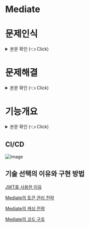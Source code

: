 # Mediate
# 문제인식
<details>
<summary>본문 확인 (👈 Click) </summary>
<div markdown="1">
  
## 기존 튜터링 플랫폼 서비스들의 문제점
  
  - 튜터가 클래스를 개설해 수강생들을 모집하지만, 튜터가 튜티를 선택할 수 있는 방법이 없어 접근성이 아쉬움
  - 지역 기반으로 모집하기 때문에 이동거리가 멀면 불편함
  - 튜터링 매칭 후에 관리를 해주는 기능이 미흡함
</div>
</details>

# 문제해결
<details>
<summary>본문 확인 (👈 Click) </summary>
<div markdown="1">
  
- 거리기반 튜터, 튜티 검색 시스템

- 진행도, 숙제, 채팅을 이용한 관리 시스템
</div>
</details>

# 기능개요
<details>
<summary>본문 확인 (👈 Click) </summary>
<div markdown="1">
  
## 내 주변의 튜터, 튜티들을 찾을 수 있는 기능
  
## 매칭된 튜터링을 관리할 수 있는 기능

## 튜터, 튜티에게 튜터링을 제안할 수 있는 기능

## 튜터링을 관리할 수 있는 기능
### 채팅
### 튜터링 진행도
### 숙제
## 커뮤니티
</div>
</details>


## CI/CD
![image](https://user-images.githubusercontent.com/25299428/155916629-b5f74932-3cfd-44ad-ace2-2347c7aaf000.png)

## 기술 선택의 이유와 구현 방법
[JWT를 사용한 이유](https://github.com/arsgsg1/Mediate/wiki/JWT%EB%A5%BC-%EC%99%9C-%EC%82%AC%EC%9A%A9%ED%96%88%EB%8A%94%EA%B0%80)

[Mediate의 토큰 관리 전략](https://github.com/arsgsg1/Mediate/wiki/Mediate%EC%9D%98-%ED%86%A0%ED%81%B0-%EA%B4%80%EB%A6%AC-%EC%A0%84%EB%9E%B5)

[Mediate의 캐싱 전략](https://github.com/arsgsg1/Mediate/wiki/Mediate%EC%9D%98-%EC%BA%90%EC%8B%B1-%EC%A0%84%EB%9E%B5)

[Mediate의 코드 구조](https://github.com/arsgsg1/Mediate/wiki/Mediate%EC%9D%98-%EC%BD%94%EB%93%9C-%EA%B5%AC%EC%A1%B0)
